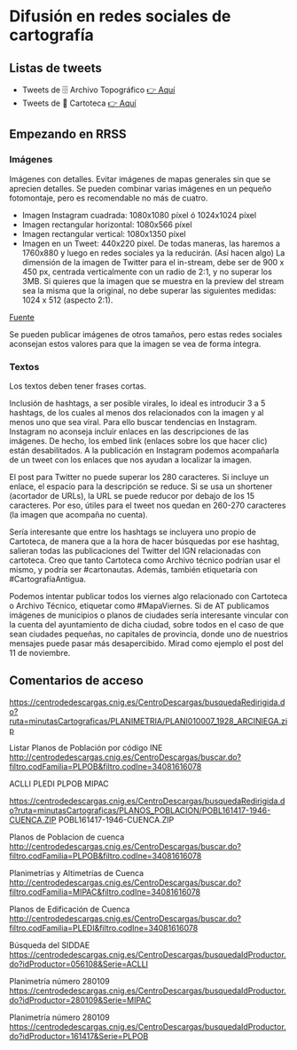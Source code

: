 # Difusión en redes sociales de cartografía

## Listas de tweets

* Tweets de 🗄 Archivo Topográfico  [👉 Aquí](tweetat.md)
* Tweets de 🧭️ Cartoteca   [👉 Aquí](tweetcarto.md)

## Empezando en RRSS

###	Imágenes
Imágenes con detalles. Evitar imágenes de mapas generales sin que se aprecien detalles. Se pueden combinar varias imágenes en un pequeño fotomontaje, pero es recomendable no más de cuatro. 
* Imagen Instagram cuadrada: 1080x1080 píxel ó 1024x1024 píxel
* Imagen rectangular horizontal: 1080x566 píxel
* Imagen rectangular vertical: 1080x1350 píxel
* Imagen en un Tweet: 440x220 pixel. De todas maneras, las haremos a 1760x880 y luego en redes sociales ya la reducirán. (Así hacen algo)
La dimensión de la imagen de Twitter para el in-stream, debe ser de 900 x 450 px, centrada verticalmente con un radio de 2:1, y no superar los 3MB. Si quieres que la imagen que se muestra en la preview del stream sea la misma que la original, no debe superar las siguientes medidas: 1024 x 512 (aspecto 2:1).

[Fuente](https://postcron.com/es/blog/medidas-tamanos-dimensiones-de-portada-redes-sociales/)

Se pueden publicar imágenes de otros tamaños, pero estas redes sociales aconsejan estos valores para que la imagen se vea de forma íntegra.


###	Textos
Los textos deben tener frases cortas.

Inclusión de hashtags, a ser posible virales, lo ideal es introducir 3 a 5 hashtags, de los cuales al menos dos relacionados con la imagen y al menos uno que sea viral. Para ello buscar tendencias en Instagram. 
Instagram no aconseja incluir enlaces en las descripciones de las imágenes. De hecho, los embed link (enlaces sobre los que hacer clic) están desabilitados. A la publicación en Instagram podemos acompañarla de un tweet con los enlaces que nos ayudan a localizar la imagen. 

El post para Twitter no puede superar los 280 caracteres. Si incluye un enlace, el espacio para la descripción se reduce. Si se usa un shortener (acortador de URLs), la URL se puede reducor por debajo de los 15 caracteres. Por eso, útiles para el tweet nos quedan en 260-270 caracteres (la imagen que acompaña no cuenta).

Sería interesante que entre los hashtags se incluyera uno propio de Cartoteca, de manera que a la hora de hacer búsquedas por ese hashtag, salieran todas las publicaciones del Twitter del IGN relacionadas con cartoteca. Creo que tanto Cartoteca como Archivo técnico podrían usar el mismo, y podría ser #cartonautas. Además, también etiquetaría con #CartografíaAntigua.

Podemos intentar publicar todos los viernes algo relacionado con Cartoteca o Archivo Técnico, etiquetar como #MapaViernes. Si de AT publicamos imágenes de municipios o planos de ciudades sería interesante vincular con la cuenta del ayuntamiento de dicha ciudad, sobre todos en el caso de que sean ciudades pequeñas, no capitales de provincia, donde uno de nuestrios mensajes puede pasar más desapercibido. Mirad como ejemplo el post del 11 de noviembre.




## Comentarios de acceso

https://centrodedescargas.cnig.es/CentroDescargas/busquedaRedirigida.do?ruta=minutasCartograficas/PLANIMETRIA/PLANI010007_1928_ARCINIEGA.zip

Listar Planos de Población por código INE
http://centrodedescargas.cnig.es/CentroDescargas/buscar.do?filtro.codFamilia=PLPOB&filtro.codIne=34081616078

ACLLI
PLEDI
PLPOB
MIPAC

https://centrodedescargas.cnig.es/CentroDescargas/busquedaRedirigida.do?ruta=minutasCartograficas/PLANOS_POBLACION/POBL161417-1946-CUENCA.ZIP
POBL161417-1946-CUENCA.ZIP

Planos de Poblacion de cuenca
http://centrodedescargas.cnig.es/CentroDescargas/buscar.do?filtro.codFamilia=PLPOB&filtro.codIne=34081616078

Planimetrías y Altimetrías de Cuenca
http://centrodedescargas.cnig.es/CentroDescargas/buscar.do?filtro.codFamilia=MIPAC&filtro.codIne=34081616078

Planos de Edificación de Cuenca
http://centrodedescargas.cnig.es/CentroDescargas/buscar.do?filtro.codFamilia=PLEDI&filtro.codIne=34081616078

Búsqueda del SIDDAE
https://centrodedescargas.cnig.es/CentroDescargas/busquedaIdProductor.do?idProductor=056108&Serie=ACLLI

Planimetría número 280109
https://centrodedescargas.cnig.es/CentroDescargas/busquedaIdProductor.do?idProductor=280109&Serie=MIPAC


Planimetría número 280109
https://centrodedescargas.cnig.es/CentroDescargas/busquedaIdProductor.do?idProductor=161417&Serie=PLPOB


